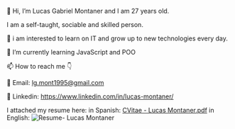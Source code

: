 👋 Hi, I’m Lucas Gabriel Montaner and I am 27 years old.

I am a self-taught, sociable and skilled person.

👀 i am interested to learn on IT and grow up to new technologies every day.

🌱 I’m currently learning JavaScript and POO

📫 How to reach me 👇

📧 Email: lg.mont1995@gmail.com

📌 Linkedin: https://www.linkedin.com/in/lucas-montaner/

I attached my resume here: 
in Spanish: [CVitae - Lucas Montaner.pdf](https://github.com/lukitas95/lukitas95/files/9529712/CVitae.-.Lucas.Montaner.pdf)
in English: ![Resume- Lucas Montaner](https://user-images.githubusercontent.com/90991023/189199425-0242ce34-dc88-4619-af72-d5135c57109a.jpg)


